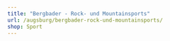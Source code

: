 ```yaml
---
title: "Bergbader - Rock- und Mountainsports"
url: /augsburg/bergbader-rock-und-mountainsports/
shop: Sport
---
```

